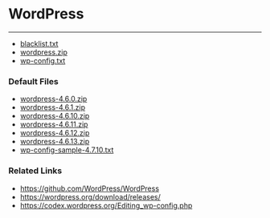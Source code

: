 # WordPress

---

* <a href="blacklist.txt">blacklist.txt</a>
* <a href="wordpress.zip">wordpress.zip</a>
* <a href="wp-config.txt">wp-config.txt</a>

### Default Files

* <a href="wordpress-4.6.0.zip">wordpress-4.6.0.zip</a>
* <a href="wordpress-4.6.1.zip">wordpress-4.6.1.zip</a>
* <a href="wordpress-4.6.10.zip">wordpress-4.6.10.zip</a>
* <a href="wordpress-4.6.11.zip">wordpress-4.6.11.zip</a>
* <a href="wordpress-4.6.12.zip">wordpress-4.6.12.zip</a>
* <a href="wordpress-4.6.13.zip">wordpress-4.6.13.zip</a>
* <a href="wp-config-sample-4.7.10.txt">wp-config-sample-4.7.10.txt</a>

### Related Links

* <a href="https://github.com/WordPress/WordPress">https://github.com/WordPress/WordPress</a>
* <a href="https://wordpress.org/download/releases/">https://wordpress.org/download/releases/</a>
* <a href="https://codex.wordpress.org/Editing_wp-config.php">https://codex.wordpress.org/Editing_wp-config.php</a>
